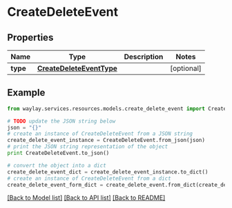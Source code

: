 # CreateDeleteEvent


## Properties

Name | Type | Description | Notes
------------ | ------------- | ------------- | -------------
**type** | [**CreateDeleteEventType**](CreateDeleteEventType.md) |  | [optional] 

## Example

```python
from waylay.services.resources.models.create_delete_event import CreateDeleteEvent

# TODO update the JSON string below
json = "{}"
# create an instance of CreateDeleteEvent from a JSON string
create_delete_event_instance = CreateDeleteEvent.from_json(json)
# print the JSON string representation of the object
print CreateDeleteEvent.to_json()

# convert the object into a dict
create_delete_event_dict = create_delete_event_instance.to_dict()
# create an instance of CreateDeleteEvent from a dict
create_delete_event_form_dict = create_delete_event.from_dict(create_delete_event_dict)
```
[[Back to Model list]](../README.md#documentation-for-models) [[Back to API list]](../README.md#documentation-for-api-endpoints) [[Back to README]](../README.md)


